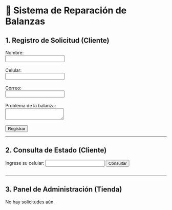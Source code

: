 <!DOCTYPE html>
<html lang="es">
<head>
  <meta charset="UTF-8">
  <title>Sistema de Reparación de Balanzas</title>
  <script>
    // Simulamos la "base de datos" en un array JSON
    let solicitudes = [];

    function registrarSolicitud(event) {
      event.preventDefault();

      const nombre = document.getElementById("nombre").value;
      const celular = document.getElementById("celular").value;
      const correo = document.getElementById("correo").value;
      const problema = document.getElementById("problema").value;

      const nuevaSolicitud = {
        id: solicitudes.length + 1,
        nombre,
        celular,
        correo,
        problema,
        estado: "Recibido"
      };

      solicitudes.push(nuevaSolicitud);
      alert("✅ Solicitud registrada correctamente. Código: " + nuevaSolicitud.id);
      document.getElementById("formSolicitud").reset();
    }

    function consultarEstado() {
      const celular = document.getElementById("consultaCelular").value;
      const resultado = solicitudes.find(s => s.celular === celular);

      if (resultado) {
        document.getElementById("resultadoConsulta").innerText =
          "Cliente: " + resultado.nombre +
          "\nProblema: " + resultado.problema +
          "\nEstado: " + resultado.estado;
      } else {
        document.getElementById("resultadoConsulta").innerText = "❌ No se encontró solicitud con ese número.";
      }
    }

    function actualizarEstado(id, nuevoEstado) {
      const solicitud = solicitudes.find(s => s.id === id);
      if (solicitud) {
        solicitud.estado = nuevoEstado;
        mostrarSolicitudes();
      }
    }

    function mostrarSolicitudes() {
      let tabla = "<table border='1'><tr><th>ID</th><th>Nombre</th><th>Celular</th><th>Problema</th><th>Estado</th><th>Acciones</th></tr>";
      solicitudes.forEach(s => {
        tabla += `<tr>
          <td>${s.id}</td>
          <td>${s.nombre}</td>
          <td>${s.celular}</td>
          <td>${s.problema}</td>
          <td>${s.estado}</td>
          <td>
            <button onclick="actualizarEstado(${s.id}, 'En revisión')">En revisión</button>
            <button onclick="actualizarEstado(${s.id}, 'En reparación')">En reparación</button>
            <button onclick="actualizarEstado(${s.id}, 'Listo para recoger')">Listo</button>
            <button onclick="actualizarEstado(${s.id}, 'Entregado')">Entregado</button>
          </td>
        </tr>`;
      });
      tabla += "</table>";
      document.getElementById("panelAdmin").innerHTML = tabla;
    }
  </script>
</head>
<body>
  <h1>🔧 Sistema de Reparación de Balanzas</h1>

  <h2>1. Registro de Solicitud (Cliente)</h2>
  <form id="formSolicitud" onsubmit="registrarSolicitud(event)">
    <label>Nombre:</label><br>
    <input type="text" id="nombre" required><br><br>
    <label>Celular:</label><br>
    <input type="text" id="celular" required><br><br>
    <label>Correo:</label><br>
    <input type="email" id="correo"><br><br>
    <label>Problema de la balanza:</label><br>
    <textarea id="problema" required></textarea><br><br>
    <button type="submit">Registrar</button>
  </form>

  <hr>

  <h2>2. Consulta de Estado (Cliente)</h2>
  <label>Ingrese su celular:</label>
  <input type="text" id="consultaCelular">
  <button onclick="consultarEstado()">Consultar</button>
  <pre id="resultadoConsulta"></pre>

  <hr>

  <h2>3. Panel de Administración (Tienda)</h2>
  <div id="panelAdmin">No hay solicitudes aún.</div>
</body>
</html>
